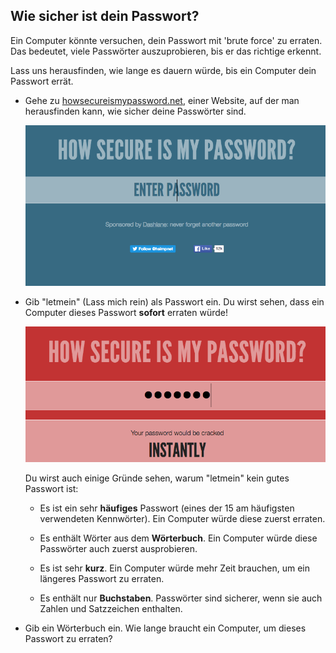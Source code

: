 ## Wie sicher ist dein Passwort?

Ein Computer könnte versuchen, dein Passwort mit 'brute force' zu erraten. Das bedeutet, viele Passwörter auszuprobieren, bis er das richtige erkennt.

Lass uns herausfinden, wie lange es dauern würde, bis ein Computer dein Passwort errät.



+ Gehe zu <a href="https://howsecureismypassword.net/" target="_blank">howsecureismypassword.net</a>, einer Website, auf der man herausfinden kann, wie sicher deine Passwörter sind.

    ![screenshot](images/passwords-secure.png)

+ Gib "letmein" (Lass mich rein) als Passwort ein. Du wirst sehen, dass ein Computer dieses Passwort __sofort__ erraten würde!

    ![screenshot](images/passwords-letmein.png)

    Du wirst auch einige Gründe sehen, warum "letmein" kein gutes Passwort ist:

    + Es ist ein sehr __häufiges__ Passwort (eines der 15 am häufigsten verwendeten Kennwörter). Ein Computer würde diese zuerst erraten.

    + Es enthält Wörter aus dem __Wörterbuch__. Ein Computer würde diese Passwörter auch zuerst ausprobieren.

    + Es ist sehr __kurz__. Ein Computer würde mehr Zeit brauchen, um ein längeres Passwort zu erraten.

    + Es enthält nur __Buchstaben__. Passwörter sind sicherer, wenn sie auch Zahlen und Satzzeichen enthalten.

+ Gib ein Wörterbuch ein. Wie lange braucht ein Computer, um dieses Passwort zu erraten? 

